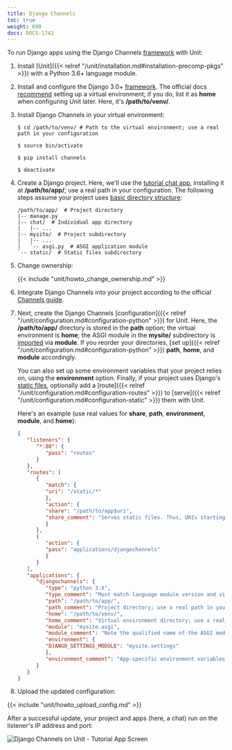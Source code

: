 ```yaml
---
title: Django Channels
toc: true
weight: 600
docs: DOCS-1742
---
```


To run Django apps using the Django Channels [framework](https://channels.readthedocs.io/en/stable/) with Unit:

1. Install [Unit]({{< relref "/unit/installation.md#installation-precomp-pkgs" >}}) with a Python 3.6+ language module.

2. Install and configure the Django 3.0+ [framework](https://www.djangoproject.com). The official docs [recommend](https://docs.djangoproject.com/en/stable/topics/install/#installing-an-official-release-with-pip)
   setting up a virtual environment; if you do, list it as **home** when
   configuring Unit later. Here, it's **/path/to/venv/**.

3. Install Django Channels in your virtual environment:

   ```console
   $ cd /path/to/venv/ # Path to the virtual environment; use a real path in your configuration
   ```

   ```console
   $ source bin/activate
   ```

   ```console
   $ pip install channels
   ```

   ```console
   $ deactivate
   ```

4. Create a Django project. Here, we'll use the [tutorial chat app](https://channels.readthedocs.io/en/stable/tutorial/part_1.html#tutorial-part-1-basic-setup),
   installing it at **/path/to/app/**; use a real path in your
   configuration. The following steps assume your project uses [basic
   directory structure](https://docs.djangoproject.com/en/stable/ref/django-admin/#django-admin-startproject):

   ```none
   /path/to/app/  # Project directory
   |-- manage.py
   |-- chat/  # Individual app directory
   |   |-- ...
   |-- mysite/  # Project subdirectory
   |   |-- ...
   |   `-- asgi.py  # ASGI application module
   `-- static/  # Static files subdirectory
   ```

5. Change ownership:

   {{< include "unit/howto_change_ownership.md" >}}

6. Integrate Django Channels into your project according to the official [Channels guide](https://channels.readthedocs.io/en/stable/tutorial/part_1.html#integrate-the-channels-library).

7. Next, create the Django Channels [configuration]({{< relref "/unit/configuration.md#configuration-python" >}}) for
   Unit. Here, the **/path/to/app/** directory is stored in the
   **path** option; the virtual environment is **home**; the ASGI
   module in the **mysite/** subdirectory is [imported](https://docs.python.org/3/reference/import.html) via **module**. If
   you reorder your directories, [set up]({{< relref "/unit/configuration.md#configuration-python" >}})
   **path**, **home**, and **module** accordingly.

   You can also set up some environment variables that your project relies on,
   using the **environment** option. Finally, if your project uses
   Django's [static files](https://docs.djangoproject.com/en/stable/howto/static-files/), optionally
   add a [route]({{< relref "/unit/configuration.md#configuration-routes" >}}) to
   [serve]({{< relref "/unit/configuration.md#configuration-static" >}}) them with Unit.

   Here's an example (use real values for **share**, **path**,
   **environment**, **module**, and **home**):

   ```json
   {
      "listeners": {
         "*:80": {
            "pass": "routes"
         }
      },
      "routes": [
         {
            "match": {
            "uri": "/static/*"
            },
            "action": {
            "share": "/path/to/app$uri",
            "share_comment": "Serves static files. Thus, URIs starting with /static/ are served from /path/to/app/static/; use a real path in your configuration"
            }
         },
         {
            "action": {
            "pass": "applications/djangochannels"
            }
         }
      ],
      "applications": {
         "djangochannels": {
            "type": "python 3.X",
            "type_comment": "Must match language module version and virtual environment version",
            "path": "/path/to/app/",
            "path_comment": "Project directory; use a real path in your configuration",
            "home": "/path/to/venv/",
            "home_comment": "Virtual environment directory; use a real path in your configuration",
            "module": "mysite.asgi",
            "module_comment": "Note the qualified name of the ASGI module; use a real site directory name in your configuration",
            "environment": {
            "DJANGO_SETTINGS_MODULE": "mysite.settings"
            },
            "environment_comment": "App-specific environment variables"
         }
      }
   }
   ```

8.    Upload the updated configuration:

   {{< include "unit/howto_upload_config.md" >}}

   After a successful update, your project and apps (here, a chat) run on
   the listener's IP address and port:

   ![Django Channels on Unit - Tutorial App Screen](/unit/images/djangochannels.png)
